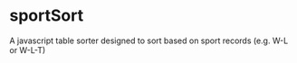 sportSort
=========

A javascript table sorter designed to sort based on sport records (e.g. W-L or W-L-T)
